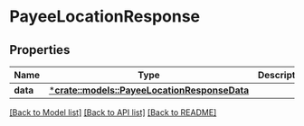 # PayeeLocationResponse

## Properties

Name | Type | Description | Notes
------------ | ------------- | ------------- | -------------
**data** | [***crate::models::PayeeLocationResponseData**](PayeeLocationResponse_data.md) |  | 

[[Back to Model list]](../README.md#documentation-for-models) [[Back to API list]](../README.md#documentation-for-api-endpoints) [[Back to README]](../README.md)


